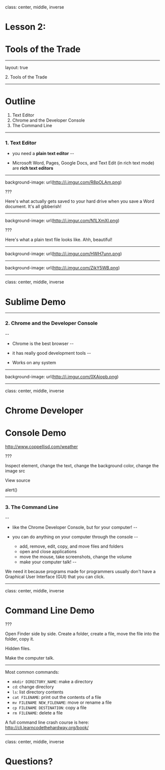 class: center, middle, inverse

# Lesson 2: 
# Tools of the Trade

---

layout: true

<div class="breadcrumb">2. Tools of the Trade</div>

---

# Outline

1. Text Editor
2. Chrome and the Developer Console
3. The Command Line

---

### 1. Text Editor

* you need a **plain text editor**
--

* Microsoft Word, Pages, Google Docs, and Text Edit (in rich text mode) are **rich text editors**

---

background-image: url(http://i.imgur.com/R8pOLAm.png)

???

Here's what actually gets saved to your hard drive when you save a Word document. It's all gibberish!

---

background-image: url(http://i.imgur.com/N1LXmXI.png)

???

Here's what a plain text file looks like. Ahh, beautiful!

---

background-image: url(http://i.imgur.com/HWH7unn.png)

---

background-image: url(http://i.imgur.com/ZikY5WB.png)

---

class: center, middle, inverse

# Sublime Demo

---

### 2. Chrome and the Developer Console

--

* Chrome is the best browser
--

* it has really good development tools
--

* Works on any system

---

background-image: url(http://i.imgur.com/0XAiopb.png)

---

class: center, middle, inverse

# Chrome Developer 
# Console Demo

http://www.coppellisd.com/weather

???

Inspect element, change the text, change the background color, change the image src

View source

alert()

---

### 3. The Command Line

--

* like the Chrome Developer Console, but for your computer!
--

* you can do anything on your computer through the console
--

    * add, remove, edit, copy, and move files and folders
    * open and close applications
    * move the mouse, take screenshots, change the volume
    * make your computer talk!
--

We need it because programs made for programmers usually don't have a Graphical User Interface (GUI) that you can click.

---

class: center, middle, inverse

# Command Line Demo

???

Open Finder side by side. Create a folder, create a file, move the file into the folder, copy it.

Hidden files.

Make the computer talk.

---

Most common commands:

* `mkdir DIRECTORY_NAME`: make a directory
* `cd`: change directory
* `ls`: list directory contents
* `cat FILENAME`: print out the contents of a file
* `mv FILENAME NEW_FILENAME`: move or rename a file
* `cp FILENAME DESTINATION`: copy a file
* `rm FILENAME`: delete a file

A full command line crash course is here: http://cli.learncodethehardway.org/book/

---

class: center, middle, inverse

# Questions?
